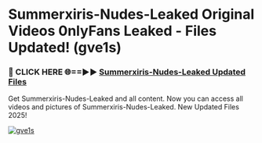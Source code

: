 # Summerxiris-Nudes-Leaked Original Videos 0nlyFans Leaked - Files Updated! (gve1s)

<h3>🔴 CLICK HERE 🌐==►► <a href="https://tinyurl.com/4mcuefdz" rel="nofollow">Summerxiris-Nudes-Leaked Updated Files</a></h3>

Get Summerxiris-Nudes-Leaked and all content. Now you can access all videos and pictures of Summerxiris-Nudes-Leaked. New Updated Files 2025!

[![gve1s](https://i.imgur.com/StAQSOY.gif)](https://tinyurl.com/4mcuefdz)

